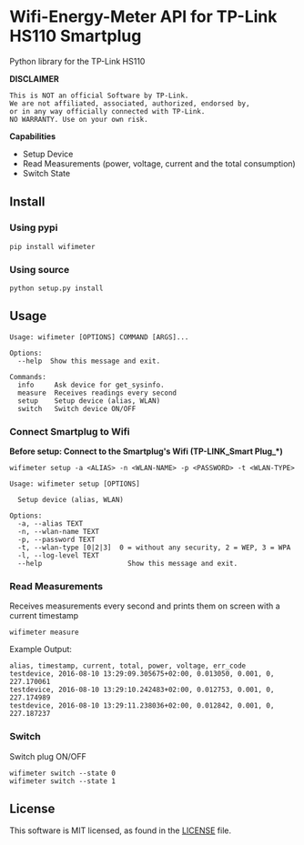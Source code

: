 # Wifi-Energy-Meter API for TP-Link HS110 Smartplug

Python library for the TP-Link HS110

**DISCLAIMER**
```
This is NOT an official Software by TP-Link.
We are not affiliated, associated, authorized, endorsed by, 
or in any way officially connected with TP-Link.
NO WARRANTY. Use on your own risk.
```

**Capabilities**
* Setup Device
* Read Measurements (power, voltage, current and the total consumption)
* Switch State

## Install

### Using pypi
```
pip install wifimeter
```

### Using source
```
python setup.py install
```

## Usage
```
Usage: wifimeter [OPTIONS] COMMAND [ARGS]...

Options:
  --help  Show this message and exit.

Commands:
  info     Ask device for get_sysinfo.
  measure  Receives readings every second
  setup    Setup device (alias, WLAN)
  switch   Switch device ON/OFF
```

### Connect Smartplug to Wifi
**Before setup: Connect to the Smartplug's Wifi
(TP-LINK_Smart Plug_*)**
```
wifimeter setup -a <ALIAS> -n <WLAN-NAME> -p <PASSWORD> -t <WLAN-TYPE>
```
```
Usage: wifimeter setup [OPTIONS]

  Setup device (alias, WLAN)

Options:
  -a, --alias TEXT
  -n, --wlan-name TEXT
  -p, --password TEXT
  -t, --wlan-type [0|2|3]  0 = without any security, 2 = WEP, 3 = WPA
  -l, --log-level TEXT
  --help                     Show this message and exit.
```

### Read Measurements

Receives measurements every second and prints them on screen with a current
timestamp
```
wifimeter measure
```
Example Output:
```
alias, timestamp, current, total, power, voltage, err_code
testdevice, 2016-08-10 13:29:09.305675+02:00, 0.013050, 0.001, 0, 227.170061
testdevice, 2016-08-10 13:29:10.242483+02:00, 0.012753, 0.001, 0, 227.174989
testdevice, 2016-08-10 13:29:11.238036+02:00, 0.012842, 0.001, 0, 227.187237

```

### Switch
Switch plug ON/OFF
```
wifimeter switch --state 0
wifimeter switch --state 1
```


## License
This software is MIT licensed, as found in the [LICENSE](./LICENSE) file.
